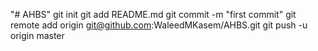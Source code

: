 "# AHBS"  git init git add README.md git commit -m "first commit" git remote add origin git@github.com:WaleedMKasem/AHBS.git git push -u origin master
